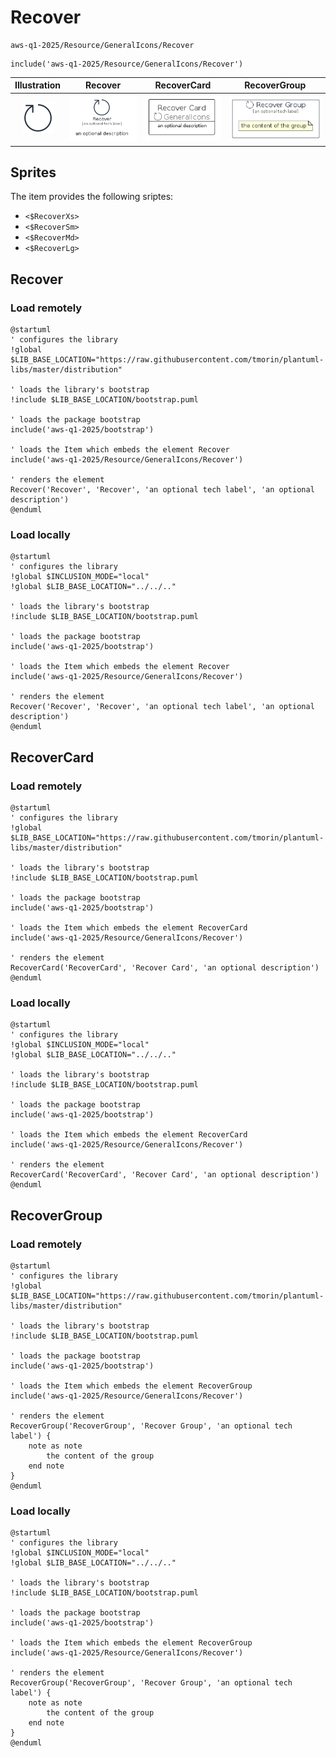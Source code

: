 # Recover


```text
aws-q1-2025/Resource/GeneralIcons/Recover
```

```text
include('aws-q1-2025/Resource/GeneralIcons/Recover')
```



| Illustration | Recover | RecoverCard | RecoverGroup |
| :---: | :---: | :---: | :---: |
| ![illustration for Illustration](../../../aws-q1-2025/Resource/GeneralIcons/Recover.png) | ![illustration for Recover](../../../aws-q1-2025/Resource/GeneralIcons/Recover.Local.png) | ![illustration for RecoverCard](../../../aws-q1-2025/Resource/GeneralIcons/RecoverCard.Local.png) | ![illustration for RecoverGroup](../../../aws-q1-2025/Resource/GeneralIcons/RecoverGroup.Local.png) |



## Sprites
The item provides the following sriptes:

- `<$RecoverXs>`
- `<$RecoverSm>`
- `<$RecoverMd>`
- `<$RecoverLg>`





## Recover

### Load remotely
```plantuml
@startuml
' configures the library
!global $LIB_BASE_LOCATION="https://raw.githubusercontent.com/tmorin/plantuml-libs/master/distribution"

' loads the library's bootstrap
!include $LIB_BASE_LOCATION/bootstrap.puml

' loads the package bootstrap
include('aws-q1-2025/bootstrap')

' loads the Item which embeds the element Recover
include('aws-q1-2025/Resource/GeneralIcons/Recover')

' renders the element
Recover('Recover', 'Recover', 'an optional tech label', 'an optional description')
@enduml
```

### Load locally
```plantuml
@startuml
' configures the library
!global $INCLUSION_MODE="local"
!global $LIB_BASE_LOCATION="../../.."

' loads the library's bootstrap
!include $LIB_BASE_LOCATION/bootstrap.puml

' loads the package bootstrap
include('aws-q1-2025/bootstrap')

' loads the Item which embeds the element Recover
include('aws-q1-2025/Resource/GeneralIcons/Recover')

' renders the element
Recover('Recover', 'Recover', 'an optional tech label', 'an optional description')
@enduml
```

## RecoverCard

### Load remotely
```plantuml
@startuml
' configures the library
!global $LIB_BASE_LOCATION="https://raw.githubusercontent.com/tmorin/plantuml-libs/master/distribution"

' loads the library's bootstrap
!include $LIB_BASE_LOCATION/bootstrap.puml

' loads the package bootstrap
include('aws-q1-2025/bootstrap')

' loads the Item which embeds the element RecoverCard
include('aws-q1-2025/Resource/GeneralIcons/Recover')

' renders the element
RecoverCard('RecoverCard', 'Recover Card', 'an optional description')
@enduml
```

### Load locally
```plantuml
@startuml
' configures the library
!global $INCLUSION_MODE="local"
!global $LIB_BASE_LOCATION="../../.."

' loads the library's bootstrap
!include $LIB_BASE_LOCATION/bootstrap.puml

' loads the package bootstrap
include('aws-q1-2025/bootstrap')

' loads the Item which embeds the element RecoverCard
include('aws-q1-2025/Resource/GeneralIcons/Recover')

' renders the element
RecoverCard('RecoverCard', 'Recover Card', 'an optional description')
@enduml
```

## RecoverGroup

### Load remotely
```plantuml
@startuml
' configures the library
!global $LIB_BASE_LOCATION="https://raw.githubusercontent.com/tmorin/plantuml-libs/master/distribution"

' loads the library's bootstrap
!include $LIB_BASE_LOCATION/bootstrap.puml

' loads the package bootstrap
include('aws-q1-2025/bootstrap')

' loads the Item which embeds the element RecoverGroup
include('aws-q1-2025/Resource/GeneralIcons/Recover')

' renders the element
RecoverGroup('RecoverGroup', 'Recover Group', 'an optional tech label') {
    note as note
        the content of the group
    end note
}
@enduml
```

### Load locally
```plantuml
@startuml
' configures the library
!global $INCLUSION_MODE="local"
!global $LIB_BASE_LOCATION="../../.."

' loads the library's bootstrap
!include $LIB_BASE_LOCATION/bootstrap.puml

' loads the package bootstrap
include('aws-q1-2025/bootstrap')

' loads the Item which embeds the element RecoverGroup
include('aws-q1-2025/Resource/GeneralIcons/Recover')

' renders the element
RecoverGroup('RecoverGroup', 'Recover Group', 'an optional tech label') {
    note as note
        the content of the group
    end note
}
@enduml
```

